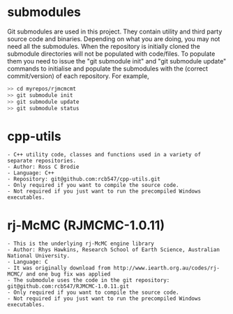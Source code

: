 submodules
===========

Git submodules are used in this project. They contain utility and third party source code and binaries. Depending on what you are doing, you may not need all the submodules. When the repository is initially cloned the submodule directories will not be populated with code/files. To populate them you need to issue the "git submodule init" and "git submodule update" commands to initialise and populate the submodules with the (correct commit/version) of each repository. For example,

```bash script
>> cd myrepos/rjmcmcmt
>> git submodule init 
>> git submodule update 
>> git submodule status 
```

# cpp-utils
	- C++ utility code, classes and functions used in a variety of separate repositories.
	- Author: Ross C Brodie
	- Language: C++
	- Repository: git@github.com:rcb547/cpp-utils.git
	- Only required if you want to compile the source code.
	- Not required if you just want to run the precompiled Windows executables.

# rj-McMC (RJMCMC-1.0.11)
	- This is the underlying rj-McMC engine library
	- Author: Rhys Hawkins, Research School of Earth Science, Australian National University.
	- Language: C
	- It was originally download from http://www.iearth.org.au/codes/rj-MCMC/ and one bug fix was applied
	- The submodule uses the code in the git repository: git@github.com:rcb547/RJMCMC-1.0.11.git
	- Only required if you want to compile the source code.
	- Not required if you just want to run the precompiled Windows executables.
